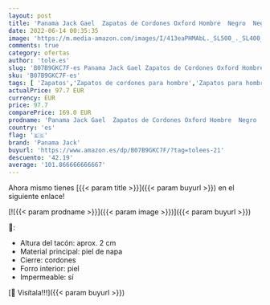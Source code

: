 ```yaml
---
layout: post
title: 'Panama Jack Gael  Zapatos de Cordones Oxford Hombre  Negro  Negro C10   42 EU'
date: 2022-06-14 00:35:35
image: 'https://m.media-amazon.com/images/I/413eaPHMAbL._SL500_._SL400_.jpg'
comments: true
category: ofertas
author: 'tole.es'
slug: 'B07B9GKC7F-es Panama Jack Gael Zapatos de Cordones Oxford Hombre Negro...'
sku: 'B07B9GKC7F-es'
tags: [ 'Zapatos','Zapatos de cordones para hombre','Zapatos para hombre','Zapatos y complementos','panama jack','zapatos','🇪🇸', ]
actualPrice: 97.7 EUR
currency: EUR
price: 97.7
comparePrice: 169.0 EUR
prodname: 'Panama Jack Gael  Zapatos de Cordones Oxford Hombre  Negro  Negro C10   42 EU'
country: 'es'
flag: '🇪🇸'
brand: 'Panama Jack'
buyurl: 'https://www.amazon.es/dp/B07B9GKC7F/?tag=tolees-21'
descuento: '42.19'
average: '101.866666666667'
---
```


Ahora mismo tienes [{{< param title >}}]({{< param buyurl >}}) en el siguiente enlace!

[![{{< param prodname >}}]({{< param image >}})]({{< param buyurl >}})

🔎:

- Altura del tacón: aprox. 2 cm
- Material principal: piel de napa
- Cierre: cordones
- Forro interior: piel
- Impermeable: sí

[🛒 Visítala!!!]({{< param buyurl >}})
